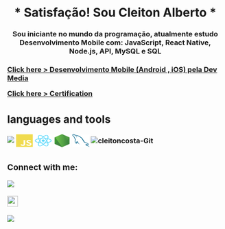 <h1 align="center"> * Satisfação! Sou Cleiton Alberto * </h1>
<h3 align="center">Sou iniciante no mundo da programação, atualmente estudo Desenvolvimento Mobile com:
JavaScript, React Native, Node.js, API, MySQL e SQL </h3>
<h3> 

 <a href="https://www.devmedia.com.br/perfil/josicleiton-alberto-da-costa" alt="Devmedia.com.br"> Click here > Desenvolvimento Mobile (Android , iOS) pela Dev Media </a>
 
<a href="https://www.devmedia.com.br/cursos/concluido/"> Click here > Certification </a>

<div style="display: inline_block">
 
  <h2>languages ​​and tools</h2>
 
<div style="display: inline_block"> 
  <img src="https://cdn.jsdelivr.net/gh/devicons/devicon/icons/adonisjs/adonisjs-original.svg" />
  <img align="center" alt="Cleitoncosta-Js" height="30" width="40" src="https://raw.githubusercontent.com/devicons/devicon/master/icons/javascript/javascript-plain.svg">
   <img align="center" alt="cleitoncosta-React" height="30" width="40" src="https://raw.githubusercontent.com/devicons/devicon/master/icons/react/react-original.svg">
  <img align="center" alt="cleitoncosta-Nodejs" height="30" width="40"
src="https://raw.githubusercontent.com/devicons/devicon/master/icons/nodejs/nodejs-original.svg">  
    <img align="center" alt="cleitoncosta-Mysql" height="30" width="40" src="https://raw.githubusercontent.com/devicons/devicon/master/icons/mysql/mysql-original.svg"> 
    <img align="center" alt="cleitoncosta-Git" heigth="30" width="40" src="https://cdn.jsdelivr.net/gh/devicons/devicon/icons/git/git-original.svg" />       
 </div>

  ##
  
  <h3>Connect with me:</h3> 

 <a href="https://instagram.com/jcleitoncosta" target="_blank"> <img 
   src="https://img.shields.io/badge/-Instagram-%23E4405F?style=for-the-badge&logo=instagram&logoColor=white" target="_blank"></a>
  
  <a href="https://www.linkedin.com/me?trk=p_mwlite_feed_updates-secondary_nav" target="_blank"> <img width= "25" height="25"
  src="https://cdn.jsdelivr.net/gh/devicons/devicon/icons/linkedin/linkedin-original.svg"/> </a>
  
 <a href = "mailto:cleiton-2506@hotmail.com"><img src="https://img.shields.io/badge/-Hotmail-%23333?style=for-the-badge&logo=hotmail&logoColor=white" target="_blank"></a>
</div>
